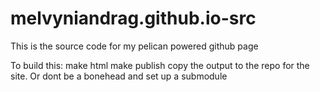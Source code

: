 # melvyniandrag.github.io-src
This is the source code for my pelican powered github page

To build this:
make html
make publish
copy the output to the repo for the site. Or dont be a bonehead and set up a submodule
